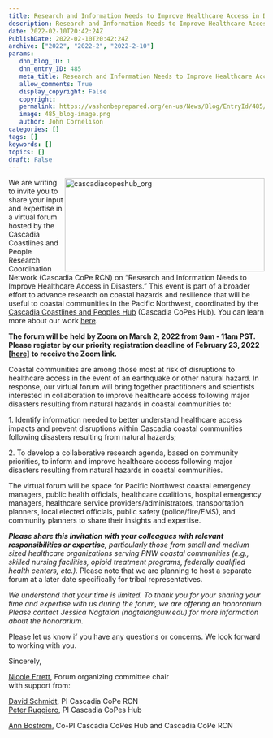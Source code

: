 ```yaml
---
title: Research and Information Needs to Improve Healthcare Access in Disasters
description: Research and Information Needs to Improve Healthcare Access in Disasters
date: 2022-02-10T20:42:24Z
PublishDate: 2022-02-10T20:42:24Z
archive: ["2022", "2022-2", "2022-2-10"]
params:
   dnn_blog_ID: 1
   dnn_entry_ID: 485
   meta_title: Research and Information Needs to Improve Healthcare Access in Disasters
   allow_comments: True
   display_copyright: False
   copyright: 
   permalink: https://vashonbeprepared.org/en-us/News/Blog/EntryId/485/Research-and-Information-Needs-to-Improve-Healthcare-Access-in-Disasters
   image: 485_blog-image.png
   author: John Cornelison
categories: []
tags: []
keywords: []
topics: []
draft: False
---
```


<p><a href="https://cascadiacopeshub.org/" target="_blank"><img width="393" height="184" title="cascadiacopeshub_org" align="right" style="border: 0px currentcolor; border-image: none; float: right; display: inline; background-image: none;" alt="cascadiacopeshub_org" src="https://vashonbeprepared.org/images/dnnBlog/1/485/Open-Live-Writer-8aae92d36692_B0BB-cascadiacopeshub_org_0d164f71-397e-4968-a4a1-625778eb9ac6.png" border="0"></a>We are writing to invite you to share your input and expertise in a virtual forum hosted by the Cascadia Coastlines and People Research Coordination Network (Cascadia CoPe RCN) on “Research and Information Needs to Improve Healthcare Access in Disasters.” This event is part of a broader effort to advance research on coastal hazards and resilience that will be useful to coastal communities in the Pacific Northwest, coordinated by the <a href="https://cascadiacopeshub.org/">Cascadia Coastlines and Peoples Hub</a> (Cascadia CoPes Hub). You can learn more about our work <a href="https://drive.google.com/file/d/1OYGQ-7Itm2QRdq210TfbkZDoI06u2TRX/view">here</a>.<p><b>The forum will be held by Zoom on March 2, 2022 from 9am - 11am PST.&nbsp; Please register by our priority registration deadline of February 23, 2022</b><a href="https://washington.zoom.us/meeting/register/tJwqdeqhpzMoGNLYWHKk01oOP5EC5yNMThq8"><b> [here]</b></a> <b>to receive the Zoom link. </b><p>Coastal communities are among those most at risk of disruptions to healthcare access in the event of an earthquake or other natural hazard. In response, our virtual forum will bring together practitioners and scientists interested in collaboration to improve healthcare access following major disasters resulting from natural hazards in coastal communities to:<p>1. Identify information needed to better understand healthcare access impacts and prevent disruptions within Cascadia coastal communities following disasters resulting from natural hazards;<p>2. To develop a collaborative research agenda, based on community priorities, to inform and improve healthcare access following major disasters resulting from natural hazards in coastal communities.<p>The virtual forum will be space for Pacific Northwest coastal emergency managers, public health officials, healthcare coalitions, hospital emergency managers, healthcare service providers/administrators, transportation planners, local elected officials, public safety (police/fire/EMS), and community planners to share their insights and expertise.&nbsp; <p><b><i>Please share this invitation with your colleagues with relevant responsibilities or expertise</i></b><i>, particularly those from small and medium sized healthcare organizations serving PNW coastal communities (e.g., skilled nursing facilities, opioid treatment programs, federally qualified health centers, etc.). </i>Please note that we are planning to host a separate forum at a later date specifically for tribal representatives.<p><i>We understand that your time is limited. To thank you for your sharing your time and expertise with us during the forum, we are offering an honorarium. Please contact Jessica Nagtalon (</i><a><i>nagtalon@uw.edu</i></a><i>) for more information about the honorarium.</i><p>Please let us know if you have any questions or concerns. We look forward to working with you.<p>Sincerely,<p><a href="https://deohs.washington.edu/faculty/nicole-errett">Nicole Errett</a>, Forum organizing committee chair <br>with support from: <p><a href="https://www.ess.washington.edu/people/profile.php?pid=schmidt--david">David Schmidt</a>, PI Cascadia CoPe RCN<br><a href="https://ceoas.oregonstate.edu/people/peter-ruggiero">Peter Ruggiero</a>, PI Cascadia CoPes Hub <p><a href="https://evans.uw.edu/profile/ann-bostrom/">Ann Bostrom</a>, Co-PI Cascadia CoPes Hub and Cascadia CoPe RCN

